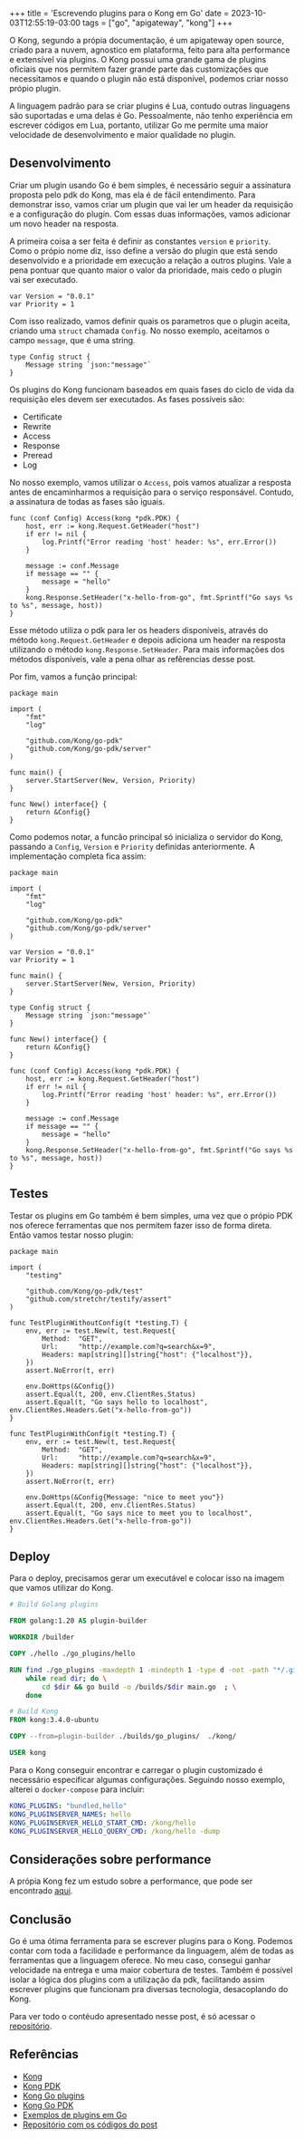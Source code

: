 +++
title = 'Escrevendo plugins para o Kong em Go'
date = 2023-10-03T12:55:19-03:00
tags = ["go", "apigateway", "kong"]
+++

O Kong, segundo a própia documentação, é um apigateway open source, criado para a nuvem, agnostico em plataforma, feito para alta performance e extensível via plugins. O Kong possui uma grande gama de plugins oficiais que nos permitem fazer grande parte das customizações que necessitamos e quando o plugin não está disponível, podemos criar nosso própio plugin.

A linguagem padrão para se criar plugins é Lua, contudo outras linguagens são suportadas e uma delas é Go. Pessoalmente, não tenho experiência em escrever códigos em Lua, portanto, utilizar Go me permite uma maior velocidade de desenvolvimento e maior qualidade no plugin.

## Desenvolvimento

Criar um plugin usando Go é bem simples, é necessário seguir a assinatura proposta pelo pdk do Kong, mas ela é de fácil entendimento. Para demonstrar isso, vamos criar um plugin que vai ler um header da requisição e a configuração do plugin. Com essas duas informações, vamos adicionar um novo header na resposta.

A primeira coisa a ser feita é definir as constantes `version` e `priority`. Como o própio nome diz, isso define a versão do plugin que está sendo desenvolvido e a prioridade em execução a relação a outros plugins. Vale a pena pontuar que quanto maior o valor da prioridade, mais cedo o plugin vai ser executado.

```golang
var Version = "0.0.1"
var Priority = 1
```

Com isso realizado, vamos definir quais os parametros que o plugin aceita, criando uma `struct` chamada `Config`. No nosso exemplo, aceitamos o campo `message`, que é uma string.

```golang
type Config struct {
	Message string `json:"message"`
}
```

Os plugins do Kong funcionam baseados em quais fases do ciclo de vida da requisição eles devem ser executados. As fases possíveis são:
- Certificate
- Rewrite
- Access
- Response
- Preread
- Log

No nosso exemplo, vamos utilizar o `Access`, pois vamos atualizar a resposta antes de encaminharmos a requisição para o serviço responsável. Contudo, a assinatura de todas as fases são iguais.

```golang
func (conf Config) Access(kong *pdk.PDK) {
	host, err := kong.Request.GetHeader("host")
	if err != nil {
		log.Printf("Error reading 'host' header: %s", err.Error())
	}

	message := conf.Message
	if message == "" {
		message = "hello"
	}
	kong.Response.SetHeader("x-hello-from-go", fmt.Sprintf("Go says %s to %s", message, host))
}
```

Esse método utiliza o pdk para ler os headers disponíveis, através do método `kong.Request.GetHeader` e depois adiciona um header na resposta utilizando o método `kong.Response.SetHeader`. Para mais informações dos métodos dísponíveis, vale a pena olhar as refêrencias desse post.

Por fim, vamos a função principal:

```golang
package main

import (
	"fmt"
	"log"

	"github.com/Kong/go-pdk"
	"github.com/Kong/go-pdk/server"
)

func main() {
	server.StartServer(New, Version, Priority)
}

func New() interface{} {
	return &Config{}
}
```

Como podemos notar, a funcão principal só inicializa o servidor do Kong, passando a `Config`, `Version` e `Priority` definidas anteriormente. A implementação completa fica assim:

```golang
package main

import (
	"fmt"
	"log"

	"github.com/Kong/go-pdk"
	"github.com/Kong/go-pdk/server"
)

var Version = "0.0.1"
var Priority = 1

func main() {
	server.StartServer(New, Version, Priority)
}

type Config struct {
	Message string `json:"message"`
}

func New() interface{} {
	return &Config{}
}

func (conf Config) Access(kong *pdk.PDK) {
	host, err := kong.Request.GetHeader("host")
	if err != nil {
		log.Printf("Error reading 'host' header: %s", err.Error())
	}

	message := conf.Message
	if message == "" {
		message = "hello"
	}
	kong.Response.SetHeader("x-hello-from-go", fmt.Sprintf("Go says %s to %s", message, host))
}
```

## Testes

Testar os plugins em Go também é bem simples, uma vez que o própio PDK nos oferece ferramentas que nos permitem fazer isso de forma direta. Então vamos testar nosso plugin:

```golang
package main

import (
	"testing"

	"github.com/Kong/go-pdk/test"
	"github.com/stretchr/testify/assert"
)

func TestPluginWithoutConfig(t *testing.T) {
	env, err := test.New(t, test.Request{
		Method:  "GET",
		Url:     "http://example.com?q=search&x=9",
		Headers: map[string][]string{"host": {"localhost"}},
	})
	assert.NoError(t, err)

	env.DoHttps(&Config{})
	assert.Equal(t, 200, env.ClientRes.Status)
	assert.Equal(t, "Go says hello to localhost", env.ClientRes.Headers.Get("x-hello-from-go"))
}

func TestPluginWithConfig(t *testing.T) {
	env, err := test.New(t, test.Request{
		Method:  "GET",
		Url:     "http://example.com?q=search&x=9",
		Headers: map[string][]string{"host": {"localhost"}},
	})
	assert.NoError(t, err)

	env.DoHttps(&Config{Message: "nice to meet you"})
	assert.Equal(t, 200, env.ClientRes.Status)
	assert.Equal(t, "Go says nice to meet you to localhost", env.ClientRes.Headers.Get("x-hello-from-go"))
}
```

## Deploy

Para o deploy, precisamos gerar um executável e colocar isso na imagem que vamos utilizar do Kong.

```Dockerfile
# Build Golang plugins

FROM golang:1.20 AS plugin-builder

WORKDIR /builder

COPY ./hello ./go_plugins/hello

RUN find ./go_plugins -maxdepth 1 -mindepth 1 -type d -not -path "*/.git*" | \
    while read dir; do \
        cd $dir && go build -o /builds/$dir main.go  ; \
    done

# Build Kong
FROM kong:3.4.0-ubuntu

COPY --from=plugin-builder ./builds/go_plugins/  ./kong/

USER kong
```

Para o Kong conseguir encontrar e carregar o plugin customizado é necessário especificar algumas configurações. Seguindo nosso exemplo, alterei o `docker-compose` para incluir:

```yaml
KONG_PLUGINS: "bundled,hello"
KONG_PLUGINSERVER_NAMES: hello
KONG_PLUGINSERVER_HELLO_START_CMD: /kong/hello
KONG_PLUGINSERVER_HELLO_QUERY_CMD: /kong/hello -dump
```

## Considerações sobre performance

A própia Kong fez um estudo sobre a performance, que pode ser encontrado [aqui](https://docs.konghq.com/gateway/latest/plugin-development/pluginserver/performance/).

## Conclusão

Go é uma ótima ferramenta para se escrever plugins para o Kong. Podemos contar com toda a facilidade e performance da linguagem, além de todas as ferramentas que a linguagem oferece. No meu caso, consegui ganhar velocidade na entrega e uma maior cobertura de testes. Também é possível isolar a lógica dos plugins com a utilização da pdk, facilitando assim escrever plugins que funcionam pra diversas tecnologia, desacoplando do Kong.

Para ver todo o contéudo apresentado nesse post, é só acessar o [repositório](https://github.com/mfbmina/poc-goplugin-kong).

## Referências

- [Kong](https://github.com/Kong/kong)
- [Kong PDK](https://docs.konghq.com/gateway/latest/plugin-development/)
- [Kong Go plugins](https://docs.konghq.com/gateway/latest/plugin-development/pluginserver/go/)
- [Kong Go PDK](https://pkg.go.dev/github.com/Kong/go-pdk)
- [Exemplos de plugins em Go](https://github.com/Kong/go-plugins)
- [Repositório com os códigos do post](https://github.com/mfbmina/poc-goplugin-kong)
